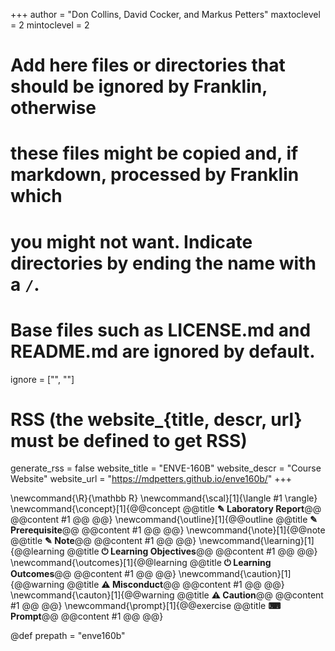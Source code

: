 +++
author = "Don Collins, David Cocker, and Markus Petters"
maxtoclevel = 2
mintoclevel = 2

# Add here files or directories that should be ignored by Franklin, otherwise
# these files might be copied and, if markdown, processed by Franklin which
# you might not want. Indicate directories by ending the name with a `/`.
# Base files such as LICENSE.md and README.md are ignored by default.
ignore = ["", ""]

# RSS (the website_{title, descr, url} must be defined to get RSS)
generate_rss = false
website_title = "ENVE-160B"
website_descr = "Course Website"
website_url   = "https://mdpetters.github.io/enve160b/"
+++

\newcommand{\R}{\mathbb R}
\newcommand{\scal}[1]{\langle #1 \rangle}
\newcommand{\concept}[1]{@@concept @@title **✎ Laboratory Report**@@ @@content #1 @@ @@}
\newcommand{\outline}[1]{@@outline @@title **✎ Prerequisite**@@ @@content #1 @@ @@}
\newcommand{\note}[1]{@@note @@title **✎ Note**@@ @@content #1 @@ @@}
\newcommand{\learning}[1]{@@learning @@title **⏻ Learning Objectives**@@ @@content #1 @@ @@}
\newcommand{\outcomes}[1]{@@learning @@title **⏻ Learning Outcomes**@@ @@content #1 @@ @@}
\newcommand{\caution}[1]{@@warning @@title **⚠ Misconduct**@@ @@content #1 @@ @@}
\newcommand{\cauton}[1]{@@warning @@title **⚠ Caution**@@ @@content #1 @@ @@}
\newcommand{\prompt}[1]{@@exercise @@title **⌨ Prompt**@@ @@content #1 @@ @@}

@def prepath = "enve160b"
